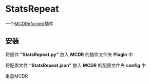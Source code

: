 # StatsRepeat

一个[MCDReforged](https://github.com/Fallen-Breath/MCDReforged)插件

## 安装

将插件 **“StatsRepeat.py”** 放入 **MCDR** 的插件文件夹 **Plugin** 中

将配置文件 **“StatsRepeat.json”** 放入 **MCDR** 的配置文件夹 **config** 中

重载MCDR
